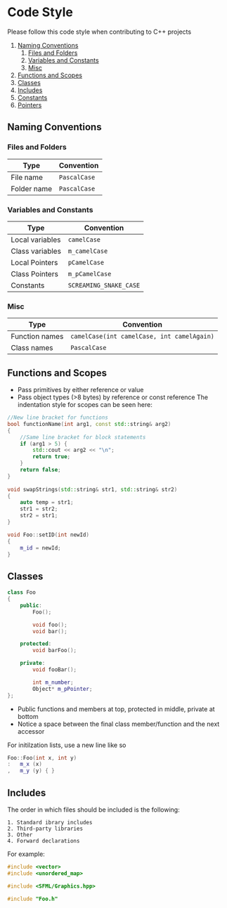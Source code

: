 # Code Style

Please follow this code style when contributing to C++ projects 


1. [Naming Conventions](#naming)
    1. [Files and Folders](#files)
    2. [Variables and Constants](#variables)
    3. [Misc](#misc)
2. [Functions and Scopes](#functions)
3. [Classes](#classes)
4. [Includes](#includes)
5. [Constants](#constants)
6. [Pointers](#pointers)

## Naming Conventions <div id = "naming">
### Files and Folders<div id = "files">
| Type        | Convention   |
|-------------|--------------|
| File name   | `PascalCase` |
| Folder name | `PascalCase` |

### Variables and Constants <div id = "naming">
| Type            | Convention             |
|-----------------|------------------------|
| Local variables | `camelCase`            |
| Class variables | `m_camelCase`          |
| Local Pointers  | `pCamelCase`           |
| Class Pointers  | `m_pCamelCase`         |
| Constants       | `SCREAMING_SNAKE_CASE` |

### Misc <div id = "misc">
| Type           | Convention                                 |
|----------------|--------------------------------------------|
| Function names | `camelCase(int camelCase, int camelAgain)` |
| Class names    | `PascalCase`                               |
    
## Functions and Scopes <div id = "functions">
* Pass primitives by either reference or value
* Pass object types (>8 bytes) by reference or const reference 
The indentation style for scopes can be seen here:
```C++
//New line bracket for functions
bool functionName(int arg1, const std::string& arg2)
{
    //Same line bracket for block statements
    if (arg1 > 5) {
        std::cout << arg2 << "\n";
        return true;
    }
    return false;
}
    
void swapStrings(std::string& str1, std::string& str2)
{
    auto temp = str1;
    str1 = str2;
    str2 = str1;
}

void Foo::setID(int newId)
{
    m_id = newId;
}
```

## Classes <div id = "classes">

```C++
class Foo
{
    public:
        Foo();

        void foo();
        void bar();

    protected:
        void barFoo();

    private:
        void fooBar();

        int m_number;
        Object* m_pPointer;
};
```

* Public functions and members at top, protected in middle, private at bottom
* Notice a space between the final class member/function and the next accessor

For initilzation lists, use a new line like so

```C++
Foo::Foo(int x, int y)
:   m_x (x)
,   m_y (y) { }
```

## Includes <div id = "includes">
The order in which files should be included is the following:
    
    1. Standard ibrary includes
    2. Third-party libraries
    3. Other
    4. Forward declarations
    
For example:

```C++
#include <vector>
#include <unordered_map>

#include <SFML/Graphics.hpp>

#include "Foo.h"
